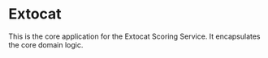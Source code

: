 # Extocat

This is the core application for the Extocat Scoring Service. It encapsulates the core domain logic.
